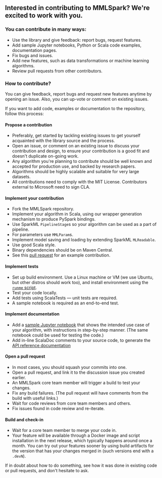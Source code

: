 ## Interested in contributing to MMLSpark?  We're excited to work with you.

### You can contribute in many ways:

-   Use the library and give feedback: report bugs, request features.
-   Add sample Jupyter notebooks, Python or Scala code examples, documentation
    pages.
-   Fix bugs and issues.
-   Add new features, such as data transformations or machine learning algorithms.
-   Review pull requests from other contributors.

### How to contribute?

You can give feedback, report bugs and request new features anytime by opening
an issue.  Also, you can up-vote or comment on existing issues.

If you want to add code, examples or documentation to the repository, follow
this process:

#### Propose a contribution

-   Preferably, get started by tackling existing issues to get yourself acquainted
    with the library source and the process.
-   Open an issue, or comment on an existing issue to discuss your contribution
    and design, to ensure your contribution is a good fit and doesn't duplicate
    on-going work.
-   Any algorithm you're planning to contribute should be well known and accepted
    for production use, and backed by research papers.
-   Algorithms should be highly scalable and suitable for very large datasets.
-   All contributions need to comply with the MIT License.  Contributors external
    to Microsoft need to sign CLA.

#### Implement your contribution

-   Fork the MMLSpark repository.
-   Implement your algorithm in Scala, using our wrapper generation mechanism to
    produce PySpark bindings.
-   Use SparkML `PipelineStage`s so your algorithm can be used as a part of
    pipeline.
-   For parameters use `MMLParam`s.
-   Implement model saving and loading by extending SparkML `MLReadable`.
-   Use good Scala style.
-   Binary dependencies should be on Maven Central.
-   See this [pull request](https://github.com/Azure/mmlspark/pull/22) for an
    example contribution.

#### Implement tests

-   Set up build environment.  Use a Linux machine or VM (we use Ubuntu, but other
    distros should work too), and install environment using the [`runme`
    script](runme).
-   Test your code locally.
-   Add tests using ScalaTests — unit tests are required.
-   A sample notebook is required as an end-to-end test.

#### Implement documentation

-   Add a [sample Jupyter notebook](notebooks/samples) that shows the intended use
    case of your algorithm, with instructions in step-by-step manner.  (The same
    notebook could be used for testing the code.)
-   Add in-line ScalaDoc comments to your source code, to generate the [API
    reference documentation](https://mmlspark.azureedge.net/docs/pyspark/)

#### Open a pull request

-   In most cases, you should squash your commits into one.
-   Open a pull request, and link it to the discussion issue you created earlier.
-   An MMLSpark core team member will trigger a build to test your changes.
-   Fix any build failures.  (The pull request will have comments from the build
    with useful links.)
-   Wait for code reviews from core team members and others.
-   Fix issues found in code review and re-iterate.

#### Build and check-in

-   Wait for a core team member to merge your code in.
-   Your feature will be available through a Docker image and script installation
    in the next release, which typically happens around once a month.  You can try
    out your features sooner by using build artifacts for the version that has
    your changes merged in (such versions end with a `.devN`).

If in doubt about how to do something, see how it was done in existing code or
pull requests, and don't hesitate to ask.
